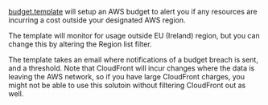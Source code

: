 [budget.template](budget.template) will setup an AWS budget to alert you if any resources are incurring a cost outside your designated AWS region.

The template will monitor for usage outside EU (Ireland) region, but you can change this by altering the Region list filter.

The template takes an email where notifications of a budget breach is sent, and a threshold. Note that CloudFront will incur changes where the data is leaving the AWS network, so if you have large CloudFront charges, you might not be able to use this solutoin without filtering CloudFront out as well.
